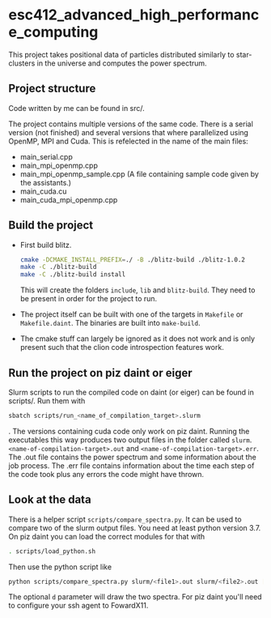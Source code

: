 # esc412_advanced_high_performance_computing


This project takes positional data of particles distributed similarly to star-clusters in the universe and computes the
power spectrum.

## Project structure
Code written by me can be found in src/.

The project contains multiple versions of the same code. There is a serial version (not finished) and several versions
that where parallelized using OpenMP, MPI and Cuda. This is refelected in the name of the main files:
- main_serial.cpp
- main_mpi_openmp.cpp
- main_mpi_openmp_sample.cpp (A file containing sample code given by the assistants.)
- main_cuda.cu
- main_cuda_mpi_openmp.cpp


## Build the project

- First build blitz.
    ```bash
    cmake -DCMAKE_INSTALL_PREFIX=./ -B ./blitz-build ./blitz-1.0.2
    make -C ./blitz-build
    make -C ./blitz-build install
    ```
    This will create the folders `include`, `lib` and `blitz-build`. They need to be present in order for the
    project to run.

- The project itself can be built with one of the targets in `Makefile` or `Makefile.daint`. The binaries are built into
  `make-build`.
- The cmake stuff can largely be ignored as it does not work and is only present such that the clion code introspection
  features work.

## Run the project on piz daint or eiger
Slurm scripts to run the compiled code on daint (or eiger) can be found in scripts/. Run them with
```bash
sbatch scripts/run_<name_of_compilation_target>.slurm
```
. The versions containing cuda code only work on piz daint. 
Running the executables this way produces two output files in the folder called `slurm`. 
`<name-of-compilation-target>.out` and `<name-of-compilation-target>.err`. 
The .out file contains the power spectrum and some information about the job process.
The .err file contains information about the time each step of the code took plus any errors the code might have thrown.

## Look at the data
There is a helper script `scripts/compare_spectra.py`. It can be used to compare two of the slurm output files. 
You need at least python version 3.7. On piz daint you can load the correct modules for that with
```bash
. scripts/load_python.sh
```
Then use the python script like
```bash
python scripts/compare_spectra.py slurm/<file1>.out slurm/<file2>.out [d]
```
The optional `d` parameter will draw the two spectra. For piz daint you'll need to configure your ssh agent to FowardX11.